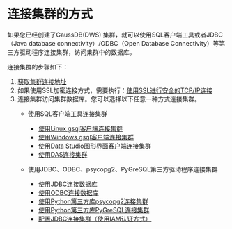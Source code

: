 # 连接集群的方式<a name="ZH-CN_TOPIC_0000001405476830"></a>

如果您已经创建了GaussDB\(DWS\) 集群，就可以使用SQL客户端工具或者JDBC（Java database connectivity）/ODBC（Open Database Connectivity）等第三方驱动程序连接集群，访问集群中的数据库。

连接集群的步骤如下：

1.  [获取集群连接地址](获取集群连接地址.md)
2.  如果使用SSL加密连接方式，需要执行：[使用SSL进行安全的TCP/IP连接](使用SSL进行安全的TCP-IP连接.md)
3.  连接集群访问集群数据库。您可以选择以下任意一种方式连接集群。
    -   使用SQL客户端工具连接集群
        -   [使用Linux gsql客户端连接集群](使用Linux-gsql客户端连接集群.md)
        -   [使用Windows gsql客户端连接集群](使用Windows-gsql客户端连接集群.md)
        -   [使用Data Studio图形界面客户端连接集群](使用Data-Studio图形界面客户端连接集群.md)
        -   [使用DAS连接集群](使用DAS连接集群.md)

    -   使用JDBC、ODBC、psycopg2、PyGreSQL第三方驱动程序连接集群
        -   [使用JDBC连接数据库](使用JDBC连接数据库.md)
        -   [使用ODBC连接数据库](使用ODBC连接数据库.md)
        -   [使用Python第三方库psycopg2连接集群](使用Python第三方库psycopg2连接集群.md)
        -   [使用Python第三方库PyGreSQL连接集群](使用Python第三方库PyGreSQL连接集群.md)
        -   [配置JDBC连接集群（使用IAM认证方式）](配置JDBC连接集群（使用IAM认证方式）.md)



